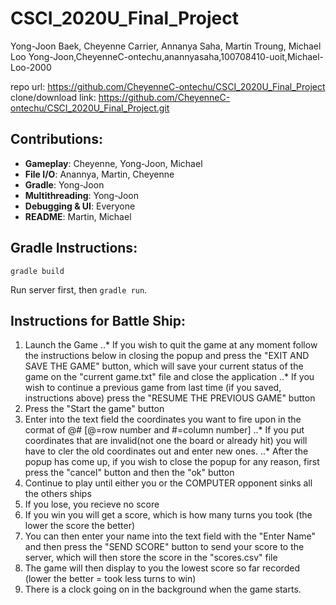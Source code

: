 # CSCI_2020U_Final_Project

Yong-Joon Baek, Cheyenne Carrier, Annanya Saha, Martin Troung, Michael Loo
Yong-Joon,CheyenneC-ontechu,anannyasaha,100708410-uoit,Michael-Loo-2000

repo url: https://github.com/CheyenneC-ontechu/CSCI_2020U_Final_Project
clone/download link: https://github.com/CheyenneC-ontechu/CSCI_2020U_Final_Project.git

## Contributions:
* __Gameplay__: Cheyenne, Yong-Joon, Michael
* __File I/O__: Anannya, Martin, Cheyenne
* __Gradle__: Yong-Joon
* __Multithreading__: Yong-Joon
* __Debugging & UI__: Everyone
* __README__: Martin, Michael

## Gradle Instructions:
`gradle build`

Run server first, then `gradle run`.

## Instructions for Battle Ship:
1. Launch the Game
..* If you wish to quit the game at any moment follow the instructions below in closing the popup and press the "EXIT AND SAVE THE GAME" button, which will save your current status of the game on the "current game.txt" file and close the application
..* If you wish to continue a previous game from last time (if you saved, instructions above) press the "RESUME THE PREVIOUS GAME" button
2. Press the "Start the game" button
3. Enter into the text field the coordinates you want to fire upon in the cormat of @# [@=row number and #=column number]
..* If you put coordinates that are invalid(not one the board or already hit) you will have to cler the old coordinates out and enter new       ones.
..* After the popup has come up, if you wish to close the popup for any reason, first press the "cancel" button and then the "ok" button
4. Continue to play until either you or the COMPUTER opponent sinks all the others ships
5. If you lose, you recieve no score
6. If you win you will get a score, which is how many turns you took (the lower the score the better)
7. You can then enter your name into the text field with the "Enter Name" and then press the "SEND SCORE" button to send your score to the server, which will then store the score in the "scores.csv" file
8. The game will then display to you the lowest score so far recorded (lower the better = took less turns to win)
9. There is a clock going on in the background when the game starts.
